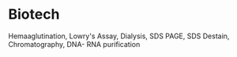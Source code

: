 # Biotech
Hemaaglutination,
Lowry's Assay,
Dialysis,
SDS PAGE,
SDS Destain,
Chromatography,
DNA- RNA purification